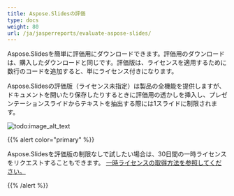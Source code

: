 ```yaml
---
title: Aspose.Slidesの評価
type: docs
weight: 80
url: /ja/jasperreports/evaluate-aspose-slides/
---
```


Aspose.Slidesを簡単に評価用にダウンロードできます。評価用のダウンロードは、購入したダウンロードと同じです。評価版は、ライセンスを適用するために数行のコードを追加すると、単にライセンス付きになります。

Aspose.Slidesの評価版（ライセンス未指定）は製品の全機能を提供しますが、ドキュメントを開いたり保存したりするときに評価用の透かしを挿入し、プレゼンテーションスライドからテキストを抽出する際には1スライドに制限されます。

![todo:image_alt_text](evaluate-aspose-slides_1.png)

{{% alert color="primary" %}} 

Aspose.Slidesを評価版の制限なしで試したい場合は、30日間の一時ライセンスをリクエストすることもできます。 [一時ライセンスの取得方法を参照してください。](https://purchase.aspose.com/temporary-license)

{{% /alert %}}